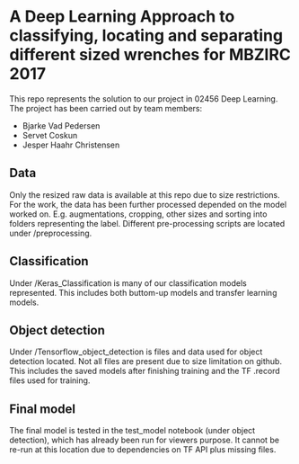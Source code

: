 # A Deep Learning Approach to classifying, locating and separating different sized wrenches for MBZIRC 2017
This repo represents the solution to our project in 02456 Deep Learning. 
The project has been carried out by team members:
* Bjarke Vad Pedersen
* Servet Coskun
* Jesper Haahr Christensen
## Data
Only the resized raw data is available at this repo due to size restrictions. For the work, the data has been further processed depended on the model worked on. E.g. augmentations, cropping, other sizes and sorting into folders representing the label.
Different pre-processing scripts are located under /preprocessing.

## Classification
Under /Keras_Classification is many of our classification models represented. This includes both buttom-up models and transfer learning models. 

## Object detection
Under /Tensorflow_object_detection is files and data used for object detection located. Not all files are present due to size limitation on github. This includes the saved models after finishing training and the TF .record files used for training.

## Final model
The final model is tested in the test_model notebook (under object detection), which has already been run for viewers purpose. It cannot be re-run at this location due to dependencies on TF API plus missing files.
